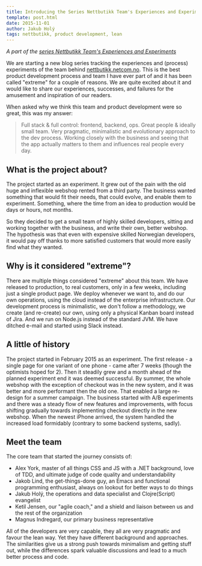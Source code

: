 ```yaml
---
title: Introducing the Series Nettbutikk Team's Experiences and Experiments
template: post.html
date: 2015-11-01
author: Jakub Holý
tags: nettbutikk, product development, lean
---
```


*A part of the [series Nettbutikk Team's Experiences and Experiments](/tags/nettbutikk)*

We are starting a new blog series tracking the experiences and (process)
experiments of the team behind [nettbutikk.netcom.no](https://nettbutikk.netcom.no).
This is the best product development process and team I have ever part of and
it has been called "extreme" for a couple of reasons. We are quite excited about it
and would like to share our experiences, successes, and failures for the amusement
and inspiration of our readers.

When asked why we think this team and product development were so great, this
was my answer:

> Full stack & full control: frontend, backend, ops. Great people & ideally
> small team. Very pragmatic, minimalistic and evolutionary approach to the
> dev process. Working closely with the business and seeing that the app actually
> matters to them and influences real people every day.

## What is the project about?

The project started as an experiment. It grew out of the pain with the old
huge and inflexible webshop rented from a third party. The business wanted
something that would fit their needs, that could evolve, and enable them to experiment.
Something, where the time from an idea to production would be days or hours, not
months.

So they decided to get a small team of highly skilled developers, sitting
and working together with the business, and write their own, better webshop.
The hypothesis was that even with expensive skilled Norwegian developers, it
would pay off thanks to more satisfied customers that would more easily find
what they wanted.

## Why is it considered "extreme"?

There are multiple things considered "extreme" about this team. We have released to
production, to real customers, only in a few weeks, including just a single
product page. We deploy whenever we want to, and do our own operations, using
the cloud instead of the enterprise infrastructure. Our development process is
minimalistic, we don't follow a methodology, we create (and re-create) our own,
using only a physical Kanban board instead of Jira. And we run on Node.js instead
of the standard JVM. We have ditched e-mail and started using Slack instead.

## A little of history

The project started in February 2015 as an experiment. The first release - a
single page for one variant of one phone - came after 7 weeks (though the
optimists hoped for 2). Then it steadily grew and a month ahead of the planned
experiment end it was deemed successful. By summer, the whole webshop with the
exception of checkout was in the new system, and it was better and more
performant then the old one. That enabled a large re-design for a summer campaign.
The business started with A/B experiments and there was a steady flow of new
features and improvements, with focus shifting gradually towards implementing
checkout directly in the new webshop. When the newest iPhone arrived, the system
handled the increased load formidably (contrary to some backend systems, sadly).

## Meet the team

The core team that started the journey consists of:

* Alex York, master of all things CSS and JS with a .NET background, love of TDD,
    and ultimate judge of code quality and understandability
* Jakob Lind, the get-things-done guy, an Emacs and functional programming enthusiast,
    always on lookout for better ways to do things
* Jakub Holý, the operations and data specialist and Clojre(Script) evangelist
* Ketil Jensen, our "agile coach," and a shield and liaison between us and the rest of the organization
* Magnus Indregard, our primary business representative

All of the developers are very capable, they all are very pragmatic and favour
the lean way. Yet they have different background and approaches. The similarities
give us a strong push towards minimalism and getting stuff out, while the
differences spark valuable discussions and lead to a much better process and code.
